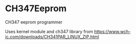 # CH347Eeprom
CH347 eeprom programmer

Uses kernel module and ch347 library from https://www.wch-ic.com/downloads/CH341PAR_LINUX_ZIP.html
